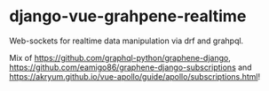 # django-vue-grahpene-realtime
Web-sockets for realtime data manipulation via drf and grahpql. 

Mix of https://github.com/graphql-python/graphene-django, https://github.com/eamigo86/graphene-django-subscriptions and 
https://akryum.github.io/vue-apollo/guide/apollo/subscriptions.html!
